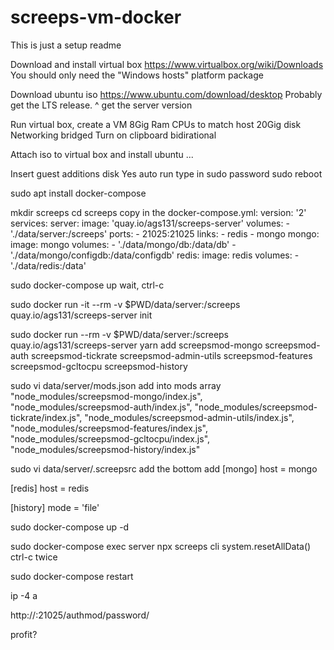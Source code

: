 # screeps-vm-docker
This is just a setup readme

Download and install virtual box
https://www.virtualbox.org/wiki/Downloads
You should only need the "Windows hosts" platform package

Download ubuntu iso
https://www.ubuntu.com/download/desktop
Probably get the LTS release.
^ get the server version

Run virtual box, create a VM
8Gig Ram
CPUs to match host
20Gig disk
Networking bridged
Turn on clipboard bidirational

Attach iso to virtual box and install ubuntu
...

Insert guest additions disk
Yes auto run
type in sudo password
sudo reboot

sudo apt install docker-compose

mkdir screeps
cd screeps
copy in the docker-compose.yml:
version: '2'
services:
  server:
    image: 'quay.io/ags131/screeps-server'
    volumes:
      - './data/server:/screeps'
    ports:
      - 21025:21025
    links:
      - redis
      - mongo
  mongo:
    image: mongo
    volumes:
      - './data/mongo/db:/data/db'
      - './data/mongo/configdb:/data/configdb'
  redis:
    image: redis
    volumes:
      - './data/redis:/data'


sudo docker-compose up
wait, ctrl-c

sudo docker run -it --rm -v $PWD/data/server:/screeps quay.io/ags131/screeps-server init

sudo docker run --rm -v $PWD/data/server:/screeps quay.io/ags131/screeps-server yarn add screepsmod-mongo screepsmod-auth screepsmod-tickrate screepsmod-admin-utils screepsmod-features screepsmod-gcltocpu screepsmod-history

sudo vi data/server/mods.json
add into mods array
    "node_modules/screepsmod-mongo/index.js",
    "node_modules/screepsmod-auth/index.js",
    "node_modules/screepsmod-tickrate/index.js",
    "node_modules/screepsmod-admin-utils/index.js",
    "node_modules/screepsmod-features/index.js",
    "node_modules/screepsmod-gcltocpu/index.js",
    "node_modules/screepsmod-history/index.js"

sudo vi data/server/.screepsrc
add the bottom add
[mongo]
host = mongo

[redis]
host = redis

[history]
mode = 'file'

sudo docker-compose up -d

sudo docker-compose exec server npx screeps cli
system.resetAllData()
ctrl-c twice

sudo docker-compose restart

ip -4 a

http://<ip>:21025/authmod/password/

profit?

